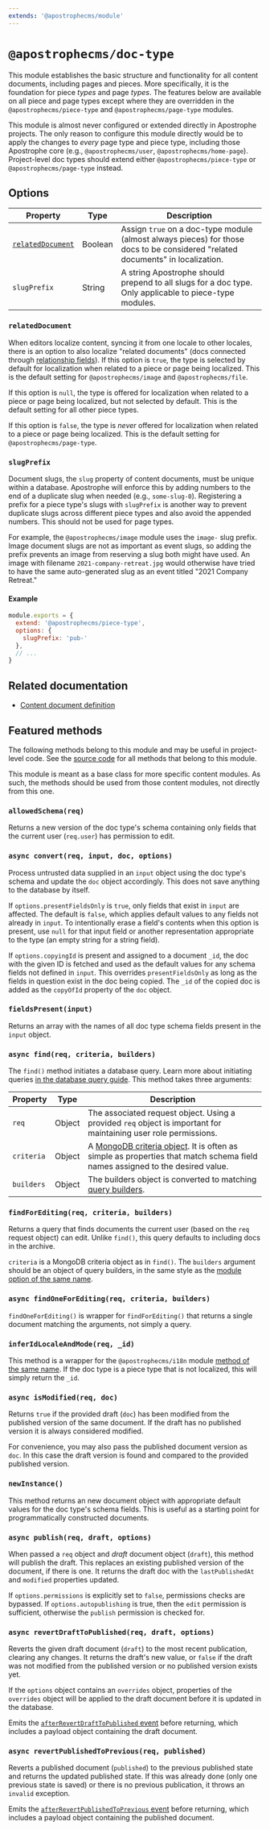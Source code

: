 ```yaml
---
extends: '@apostrophecms/module'
---
```


# `@apostrophecms/doc-type`

<AposRefExtends :module="$frontmatter.extends" />

This module establishes the basic structure and functionality for all content documents, including pages and pieces. More specifically, it is the foundation for piece *types* and page *types*. The features below are available on all piece and page types except where they are overridden in the `@apostrophecms/piece-type` and `@apostrophecms/page-type` modules.

This module is almost never configured or extended directly in Apostrophe projects. The only reason to configure this module directly would be to apply the changes to *every* page type and piece type, including those Apostrophe core (e.g., `@apostrophecms/user`, `@apostrophecms/home-page`). Project-level doc types should extend either `@apostrophecms/piece-type` or `@apostrophecms/page-type` instead.

## Options

|  Property | Type | Description |
|---|---|---|
| [`relatedDocument`](#relateddocument) | Boolean | Assign `true` on a doc-type module (almost always pieces) for those docs to be considered "related documents" in localization. |
| `slugPrefix` | String | A string Apostrophe should prepend to all slugs for a doc type. Only applicable to piece-type modules. |

### `relatedDocument`

When editors localize content, syncing it from one locale to other locales, there is an option to also localize "related documents" (docs connected through [relationship fields](/guide/relationships.md)). If this option is `true`, the type is selected by default for localization when related to a piece or page being localized. This is the default setting for `@apostrophecms/image` and `@apostrophecms/file`.

If this option is `null`, the type is offered for localization when related to a piece or page being localized, but not selected by default. This is the default setting for all other piece types.

If this option is `false`, the type is *never* offered for localization when related to a piece or page being localized. This is the default setting for `@apostrophecms/page-type`.

### `slugPrefix`

Document slugs, the `slug` property of content documents, must be unique within a database. Apostrophe will enforce this by adding numbers to the end of a duplicate slug when needed (e.g., `some-slug-0`). Registering a prefix for a piece type's slugs with `slugPrefix` is another way to prevent duplicate slugs across different piece types and also avoid the appended numbers. This should not be used for page types.

For example, the `@apostrophecms/image` module uses the `image-` slug prefix. Image document slugs are not as important as event slugs, so adding the prefix prevents an image from reserving a slug both might have used. An image with filename `2021-company-retreat.jpg` would otherwise have tried to have the same auto-generated slug as an event titled "2021 Company Retreat."

#### Example

<AposCodeBlock>

  ```javascript
  module.exports = {
    extend: '@apostrophecms/piece-type',
    options: {
      slugPrefix: 'pub-'
    },
    // ...
  }
  ```
  <template v-slot:caption>
    modules/publication/index.js
  </template>
</AposCodeBlock>

## Related documentation

- [Content document definition](/reference/glossary.md#doc)

## Featured methods

The following methods belong to this module and may be useful in project-level code. See the [source code](https://github.com/apostrophecms/apostrophe/blob/main/modules/%40apostrophecms/doc-type/index.js) for all methods that belong to this module.
<!-- Some are used within the module and would just create noise here. -->

This module is meant as a base class for more specific content modules. As such, the methods should be used from those content modules, not directly from this one.

### `allowedSchema(req)`

Returns a new version of the doc type's schema containing only fields that the current user (`req.user`) has permission to edit.

### `async convert(req, input, doc, options)`

Process untrusted data supplied in an `input` object using the doc type's schema and update the `doc` object accordingly. This does not save anything to the database by itself.

If `options.presentFieldsOnly` is `true`, only fields that exist in `input` are affected. The default is `false`, which applies default values to any fields not already in `input`. To intentionally erase a field's contents when this option is present, use `null` for that input field or another representation appropriate to the type (an empty string for a string field).

If `options.copyingId` is present and assigned to a document `_id`, the doc with the given ID is fetched and used as the default values for any schema fields not defined in `input`. This overrides `presentFieldsOnly` as long as the fields in question exist in the doc being copied. The `_id` of the copied doc is added as the `copyOfId` property of the `doc` object.

### `fieldsPresent(input)`

Returns an array with the names of all doc type schema fields present in the `input` object.

### `async find(req, criteria, builders)`

The `find()` method initiates a database query. Learn more about initiating queries [in the database query guide](/guide/database-queries.md#initiating-the-data-query). This method takes three arguments:

| Property | Type | Description |
| -------- | -------- | ----------- |
| `req` | Object | The associated request object. Using a provided `req` object is important for maintaining user role permissions. |
| `criteria` | Object | A [MongoDB criteria object](https://docs.mongodb.com/manual/tutorial/query-documents/). It is often as simple as properties that match schema field names assigned to the desired value. |
| `builders` | Object | The builders object is converted to matching [query builders](/reference/query-builders.md). |

### `findForEditing(req, criteria, builders)`

Returns a query that finds documents the current user (based on the `req` request object) can edit. Unlike `find()`, this query defaults to including docs in the archive.

`criteria` is a MongoDB criteria object as in `find()`. The `builders` argument should be an object of query builders, in the same style as the [module option of the same name](#builders).

### `async findOneForEditing(req, criteria, builders)`

`findOneForEditing()` is wrapper for `findForEditing()` that returns a single document matching the arguments, not simply a query.

### `inferIdLocaleAndMode(req, _id)`

This method is a wrapper for the `@apostrophecms/i18n` module [method of the same name](/reference/modules/i18n.md##inferidlocaleandmode-req-id). If the doc type is a piece type that is not localized, this will simply return the `_id`.

### `async isModified(req, doc)`

Returns `true` if the provided draft (`doc`) has been modified from the published version of the same document. If the draft has no published version it is always considered modified.

For convenience, you may also pass the published document version as `doc`. In this case the draft version is found and compared to the provided published version.

### `newInstance()`

This method returns an new document object with appropriate default values for the doc type's schema fields. This is useful as a starting point for programmatically constructed documents.

### `async publish(req, draft, options)`

When passed a `req` object and *draft* document object (`draft`), this method will publish the draft. This replaces an existing published version of the document, if there is one. It returns the draft doc with the `lastPublishedAt` and `modified` properties updated.

If `options.permissions` is explicitly set to `false`, permissions checks are bypassed. If `options.autopublishing` is true, then the `edit` permission is sufficient, otherwise the `publish` permission is checked for.

### `async revertDraftToPublished(req, draft, options)`

Reverts the given draft document (`draft`) to the most recent publication, clearing any changes. It returns the draft's new value, or `false` if the draft was not modified from the published version or no published version exists yet.

If the `options` object contains an `overrides` object, properties of the `overrides` object will be applied to the draft document before it is updated in the database.

Emits the [`afterRevertDraftToPublished` event](/reference/server-events.md#afterrevertdrafttopublished) before returning, which includes a payload object containing the draft document.

### `async revertPublishedToPrevious(req, published)`

Reverts a published document (`published`) to the previous published state and returns the updated published state. If this was already done (only one previous state is saved) or there is no previous publication, it throws an `invalid` exception.

Emits the [`afterRevertPublishedToPrevious` event](/reference/server-events.md#afterrevertpublishedtoprevious) before returning, which includes a payload object containing the published document.
